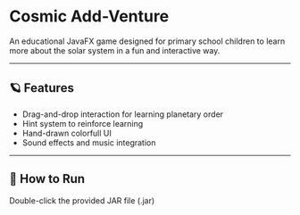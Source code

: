 # Cosmic Add-Venture

An educational JavaFX game designed for primary school children to learn more about the solar system in a fun and interactive way.  

---

## 🪐 Features

- Drag-and-drop interaction for learning planetary order
- Hint system to reinforce learning
- Hand-drawn colorfull UI
- Sound effects and music integration

---

## 📝 How to Run

Double-click the provided JAR file (.jar)
